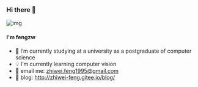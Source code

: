 ### Hi there 👋

![img](https://s1.ax1x.com/2020/07/14/UUQARs.md.jpg)

#### I'm fengzw
- :school: I’m currently studying at a university as a postgraduate of computer science
- :bulb: I’m currently learning computer vision
- :email: email me: <zhiwei.feng1995@gmail.com>
- :page_with_curl: blog: <http://zhiwei-feng.gitee.io/blog/>
<!--
**zhiwei-Feng/zhiwei-Feng** is a ✨ _special_ ✨ repository because its `README.md` (this file) appears on your GitHub profile.

Here are some ideas to get you started:

- 🔭 I’m currently working on ...
- 🌱 I’m currently learning ...
- 👯 I’m looking to collaborate on ...
- 🤔 I’m looking for help with ...
- 💬 Ask me about ...
- 📫 How to reach me: ...
- 😄 Pronouns: ...
- ⚡ Fun fact: ...
-->



